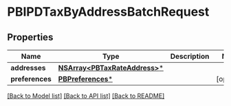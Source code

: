 # PBIPDTaxByAddressBatchRequest

## Properties
Name | Type | Description | Notes
------------ | ------------- | ------------- | -------------
**addresses** | [**NSArray&lt;PBTaxRateAddress&gt;***](PBTaxRateAddress.md) |  | 
**preferences** | [**PBPreferences***](PBPreferences.md) |  | [optional] 

[[Back to Model list]](../README.md#documentation-for-models) [[Back to API list]](../README.md#documentation-for-api-endpoints) [[Back to README]](../README.md)


